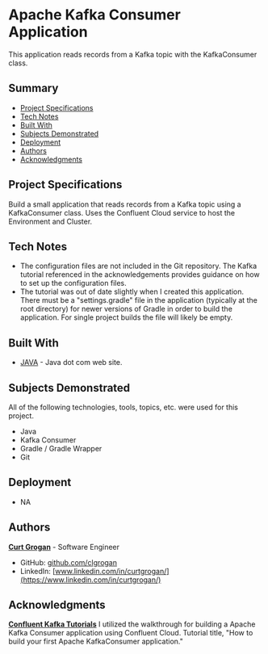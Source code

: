 # Apache Kafka Consumer Application

This application reads records from a Kafka topic with the KafkaConsumer class.

## Summary

- [Project Specifications](#project-specifications)
- [Tech Notes](#tech-notes)
- [Built With](#built-with)
- [Subjects Demonstrated](#subjects-demonstrated)
- [Deployment](#deployment)
- [Authors](#authors)
- [Acknowledgments](#acknowledgments)

## Project Specifications

Build a small application that reads records from a Kafka topic using a KafkaConsumer class. Uses the Confluent Cloud service to host the Environment and Cluster.

## Tech Notes

- The configuration files are not included in the Git repository. The Kafka tutorial referenced in the acknowledgements provides guidance on how to set up the configuration files.
- The tutorial was out of date slightly when I created this application. There must be a "settings.gradle" file in the application (typically at the root directory) for newer versions of Gradle in order to build the application. For single project builds the file will likely be empty.

## Built With

- [JAVA](https://java.com) - Java dot com web site.

## Subjects Demonstrated

All of the following technologies, tools, topics, etc. were used for this project.

- Java
- Kafka Consumer
- Gradle / Gradle Wrapper
- Git

## Deployment

- NA

## Authors

**[Curt Grogan](https://github.com/clgrogan)** - Software Engineer

- GitHub: [github.com/clgrogan](https://github.com/clgrogan)
- LinkedIn: [www.linkedin.com/in/curtgrogan/](https://www.linkedin.com/in/curtgrogan/)

## Acknowledgments

**[Confluent Kafka Tutorials](https://kafka-tutorials.confluent.io/creating-first-apache-kafka-consumer-application/confluent.html)** I utilized the walkthrough for building a Apache Kafka Consumer application using Confluent Cloud. Tutorial title, "How to build your first Apache KafkaConsumer application."

